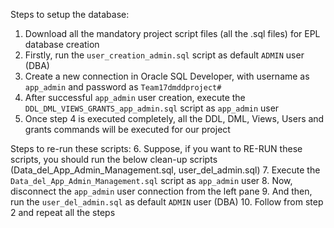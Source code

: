 Steps to setup the database:
1. Download all the mandatory project script files (all the .sql files) for EPL database creation
2. Firstly, run the `user_creation_admin.sql` script as default `ADMIN` user (DBA)
3. Create a new connection in Oracle SQL Developer, with username as `app_admin` and password as `Team17dmddproject#`
4. After successful `app_admin` user creation, execute the `DDL_DML_VIEWS_GRANTS_app_admin.sql` script as `app_admin` user
5. Once step 4 is executed completely, all the DDL, DML, Views, Users and grants commands will be executed for our project

Steps to re-run these scripts:
6. Suppose, if you want to RE-RUN these scripts, you should run the below clean-up scripts (Data_del_App_Admin_Management.sql, user_del_admin.sql)
7. Execute the `Data_del_App_Admin_Management.sql` script as `app_admin` user
8. Now, disconnect the `app_admin` user connection from the left pane
9.  And then, run the `user_del_admin.sql` as default `ADMIN` user (DBA)
10. Follow from step 2 and repeat all the steps

